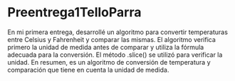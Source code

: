 # Preentrega1TelloParra

En mi primera entrega, desarrollé un algoritmo para convertir temperaturas entre Celsius y Fahrenheit y comparar las mismas. 
El algoritmo verifica primero la unidad de medida antes de comparar y utiliza la fórmula adecuada para la conversión. 
El método .slice() se utilizó para verificar la unidad. En resumen, es un algoritmo de conversión de temperatura y comparación que tiene en cuenta la unidad de medida.
